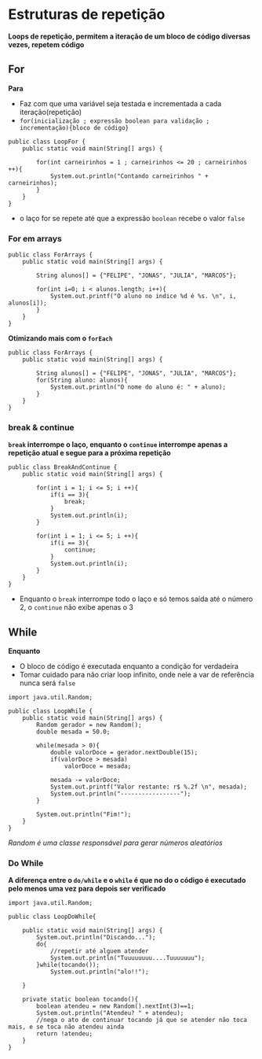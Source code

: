 # Estruturas de repetição
__Loops de repetição, permitem a iteração de um bloco de código diversas vezes, repetem código__

## For
__Para__
* Faz com que uma variável seja testada e incrementada a cada iteração(repetição)
* `for(inicialização ; expressão boolean para validação ; incrementação){bloco de código}`
~~~
public class LoopFor {
    public static void main(String[] args) {
        
        for(int carneirinhos = 1 ; carneirinhos <= 20 ; carneirinhos ++){
            System.out.println("Contando carneirinhos " + carneirinhos);
        }
    }
}
~~~
* o laço for se repete até que a expressão `boolean` recebe o valor `false`

### For em arrays
~~~
public class ForArrays {
    public static void main(String[] args) {
        
        String alunos[] = {"FELIPE", "JONAS", "JULIA", "MARCOS"};

        for(int i=0; i < alunos.length; i++){
            System.out.printf("O aluno no indice %d é %s. \n", i, alunos[i]);
        }
    }
}
~~~
__Otimizando mais com o `forEach`__
~~~
public class ForArrays {
    public static void main(String[] args) {
        
        String alunos[] = {"FELIPE", "JONAS", "JULIA", "MARCOS"};
        for(String aluno: alunos){
            System.out.println("O nome do aluno é: " + aluno);
        }
    }
}
~~~

### break & continue
__`break` interrompe o laço, enquanto o `continue` interrompe apenas a repetição atual e segue para a próxima repetição__  
~~~
public class BreakAndContinue {
    public static void main(String[] args) {
        
        for(int i = 1; i <= 5; i ++){
            if(i == 3){
                break;
            }
            System.out.println(i);
        }
        
        for(int i = 1; i <= 5; i ++){
            if(i == 3){
                continue;
            }
            System.out.println(i);
        }
    }
}
~~~
* Enquanto o `break` interrompe todo o laço e só temos saída até o número 2, o `continue` não exibe apenas o 3

## While
__Enquanto__
* O bloco de código é executada enquanto a condição for verdadeira  
* Tomar cuidado para não criar loop infinito, onde nele a var de referência nunca será `false`
~~~
import java.util.Random;

public class LoopWhile {
    public static void main(String[] args) {
        Random gerador = new Random();
        double mesada = 50.0;

        while(mesada > 0){
            double valorDoce = gerador.nextDouble(15);
            if(valorDoce > mesada)
                valorDoce = mesada;

            mesada -= valorDoce;
            System.out.printf("Valor restante: r$ %.2f \n", mesada);
            System.out.println("-----------------");
        }

        System.out.println("Fim!");
    }
}
~~~
_Random é uma classe responsável para gerar números aleatórios_
### Do While
__A diferença entre o `do/while` e o `while` é que no do o código é executado pelo menos uma vez para depois ser verificado__
~~~
import java.util.Random;

public class LoopDoWhile{

    public static void main(String[] args) {
        System.out.println("Discando...");
        do{
            //repetir até alguem atender
            System.out.println("Tuuuuuuuu....Tuuuuuuu");
        }while(tocando());
            System.out.println("alo!!");
        
    }

    private static boolean tocando(){
        boolean atendeu = new Random().nextInt(3)==1;
        System.out.println("Atendeu? " + atendeu);
        //nega o ato de continuar tocando já que se atender não toca mais, e se toca não atendeu ainda
        return !atendeu;
    }
}
~~~

